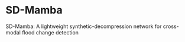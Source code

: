 # SD-Mamba
SD-Mamba: A lightweight synthetic-decompression network for cross-modal flood change detection
